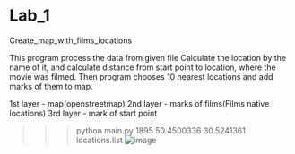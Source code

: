 # Lab_1
Create_map_with_films_locations

This program process the data from given file
Calculate the location by the name of it, and
calculate distance from start point to location, where the movie 
was filmed. Then program chooses 10 nearest locations and add
marks of them to map.

1st layer - map(openstreetmap)
2nd layer - marks of films(Films native locations)
3rd layer - mark of start point

>>> python main.py 1895 50.4500336 30.5241361 locations.list
![image](https://user-images.githubusercontent.com/91616836/153553176-530ab506-7f98-4493-a643-e8b797556ae2.png)
